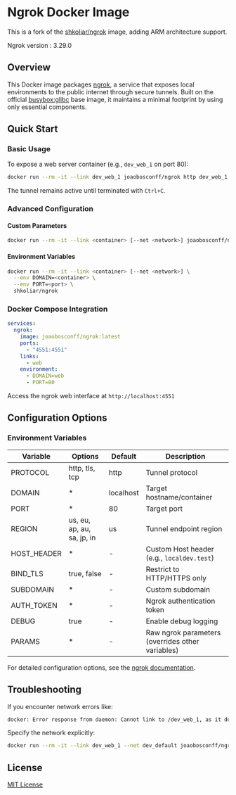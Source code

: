 # Ngrok Docker Image 

This is a fork of the [shkoliar/ngrok](https://hub.docker.com/r/shkoliar/ngrok) image, adding ARM architecture support.

Ngrok version : 3.29.0

## Overview

This Docker image packages [ngrok](https://ngrok.com), a service that exposes local environments to the public internet through secure tunnels. Built on the official [busybox:glibc](https://hub.docker.com/_/busybox) base image, it maintains a minimal footprint by using only essential components.

## Quick Start

### Basic Usage

To expose a web server container (e.g., `dev_web_1` on port 80):

```bash
docker run --rm -it --link dev_web_1 joaobosconff/ngrok http dev_web_1:80
```

The tunnel remains active until terminated with `Ctrl+C`.

### Advanced Configuration

#### Custom Parameters

```bash
docker run --rm -it --link <container> [--net <network>] joaobosconff/ngrok <params> <container>:<port>
```

#### Environment Variables

```bash
docker run --rm -it --link <container> [--net <network>] \
  --env DOMAIN=<container> \
  --env PORT=<port> \
  shkoliar/ngrok
```

### Docker Compose Integration

```yaml
services:
  ngrok:
    image: joaobosconff/ngrok:latest
    ports:
      - "4551:4551"
    links:
      - web
    environment:
      - DOMAIN=web
      - PORT=80
```

Access the ngrok web interface at `http://localhost:4551`

## Configuration Options

### Environment Variables

| Variable    | Options                    | Default   | Description                                        |
|------------|----------------------------|-----------|---------------------------------------------------|
| PROTOCOL   | http, tls, tcp            | http      | Tunnel protocol                                    |
| DOMAIN     | *                         | localhost | Target hostname/container                          |
| PORT       | *                         | 80        | Target port                                        |
| REGION     | us, eu, ap, au, sa, jp, in| us        | Tunnel endpoint region                            |
| HOST_HEADER| *                         | -         | Custom Host header (e.g., `localdev.test`)        |
| BIND_TLS   | true, false               | -         | Restrict to HTTP/HTTPS only                        |
| SUBDOMAIN  | *                         | -         | Custom subdomain                                   |
| AUTH_TOKEN | *                         | -         | Ngrok authentication token                         |
| DEBUG      | true                      | -         | Enable debug logging                               |
| PARAMS     | *                         | -         | Raw ngrok parameters (overrides other variables)   |

For detailed configuration options, see the [ngrok documentation](https://ngrok.com/docs).

## Troubleshooting

If you encounter network errors like:

```bash
docker: Error response from daemon: Cannot link to /dev_web_1, as it does not belong to the default network.
```

Specify the network explicitly:

```bash
docker run --rm -it --link dev_web_1 --net dev_default joaobosconff/ngrok http dev_web_1:80
```

## License

[MIT License](../../blob/master/LICENSE)
